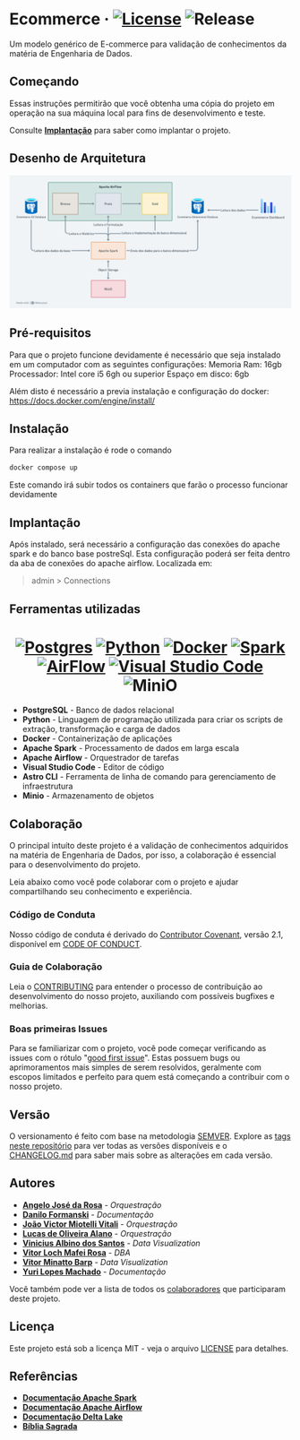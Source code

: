 # Ecommerce &middot; [![License](https://img.shields.io/badge/License-MIT-blue.svg)](LICENSE) ![Release](https://img.shields.io/github/v/release/VitorM3/Ecommerce-ED)


Um modelo genérico de E-commerce para validação de conhecimentos da matéria de Engenharia de Dados.

## Começando

Essas instruções permitirão que você obtenha uma cópia do projeto em operação na sua máquina local para fins de desenvolvimento e teste.

Consulte **[Implantação](#-implanta%C3%A7%C3%A3o)** para saber como implantar o projeto.

## Desenho de Arquitetura

![System Architecture](./assets/System_Architecture.png "Arquitetura do Sistema")

## Pré-requisitos

Para que o projeto funcione devidamente é necessário que seja instalado em um computador com as seguintes configurações:
Memoria Ram: 16gb
Processador: Intel core i5 6gh ou superior
Espaço em disco: 6gb

Além disto é necessário a previa instalação e configuração do docker:
https://docs.docker.com/engine/install/

## Instalação

Para realizar a instalação é rode o comando
```bash
docker compose up 
```
Este comando irá subir todos os containers que farão o processo funcionar devidamente

## Implantação

Após instalado, será necessário a configuração das conexões do apache spark e do banco base postreSql. Esta configuração poderá ser feita dentro da aba de conexões do apache airflow. Localizada em:
> admin > Connections

## Ferramentas utilizadas

<div align="center">

# [![Postgres](https://img.shields.io/badge/PostgreSQL-316192?style=for-the-badge&logo=postgresql&logoColor=white)](https://www.postgresql.org/) [![Python](https://img.shields.io/badge/Python-3776AB?style=for-the-badge&logo=python&logoColor=white)](https://www.python.org/) [![Docker](https://img.shields.io/badge/Docker-2496ED?style=for-the-badge&logo=docker&logoColor=white)](https://www.docker.com/) [![Spark](https://img.shields.io/badge/Apache%20Spark-E25A1C?style=for-the-badge&logo=apache-spark&logoColor=white)](https://spark.apache.org/) [![AirFlow](https://img.shields.io/badge/Airflow-017CEE?style=for-the-badge&logo=Apache%20Airflow&logoColor=white)](https://airflow.apache.org/) [![Visual Studio Code](https://img.shields.io/badge/Visual_Studio_Code-0078D4?style=for-the-badge&logo=visual%20studio%20code&logoColor=white)](https://code.visualstudio.com/) ![MiniO](https://img.shields.io/badge/MinIO--pink?style=for-the-badge&logo=MinIO)


</div>

- **PostgreSQL** - Banco de dados relacional 
- **Python** - Linguagem de programação utilizada para criar os scripts de extração, transformação e carga de dados
- **Docker** - Containerização de aplicações
- **Apache Spark** - Processamento de dados em larga escala
- **Apache Airflow** - Orquestrador de tarefas
- **Visual Studio Code** - Editor de código
- **Astro CLI** - Ferramenta de linha de comando para gerenciamento de infraestrutura
- **Minio** - Armazenamento de objetos

## Colaboração
O principal intuíto deste projeto é a validação de conhecimentos adquiridos na matéria de Engenharia de Dados, por isso, a colaboração é essencial para o desenvolvimento do projeto. 

Leia abaixo como você pode colaborar com o projeto e ajudar compartilhando seu conhecimento e experiência.

### Código de Conduta
Nosso código de conduta é derivado do [Contributor Covenant](https://www.contributor-covenant.org/), versão 2.1, disponível em [CODE OF CONDUCT](CODE_OF_CONDUCT.md).

### Guia de Colaboração
Leia o [CONTRIBUTING](CONTRIBUTING.md) para entender o processo de contribuição ao desenvolvimento do nosso projeto, auxiliando com possíveis bugfixes e melhorias. 

### Boas primeiras Issues
Para se familiarizar com o projeto, você pode começar verificando as issues com o rótulo "[good first issue](https://github.com/VitorM3/Ecommerce-ED/labels/good%20first%20issue)". Estas possuem bugs ou aprimoramentos mais simples de serem resolvidos, geralmente com escopos limitados e perfeito para quem está começando a contribuir com o nosso projeto.

## Versão

O versionamento é feito com base na metodologia [SEMVER](https://semver.org/lang/pt-BR/). Explore as [tags neste repositório](https://github.com/VitorM3/Ecommerce-ED/tags) para ver todas as versões disponíveis e o [CHANGELOG.md](CHANGELOG.md) para saber mais sobre as alterações em cada versão.

## Autores

* **[Angelo José da Rosa](https://github.com/angelum23)** - *Orquestração*
* **[Danilo Formanski](https://github.com/danilean)** - *Documentação*
* **[João Victor Miotelli Vitali](https://github.com/JoaoMiotelli)** - *Orquestração*
* **[Lucas de Oliveira Alano](https://github.com/LucasAlano)** - *Orquestração*
* **[Vinicius Albino dos Santos](https://github.com/Shinguek0)** - *Data Visualization*
* **[Vitor Loch Mafei Rosa](https://github.com/VitorM3)** - *DBA*
* **[Vitor Minatto Barp](https://github.com/Minattoo)** - *Data Visualization*
* **[Yuri Lopes Machado](https://github.com/YuriLopesM)** - *Documentação*

Você também pode ver a lista de todos os [colaboradores](COLABORATORS.md) que participaram deste projeto.

## Licença

Este projeto está sob a licença MIT - veja o arquivo [LICENSE](./LICENSE) para detalhes.

## Referências

* **[Documentação Apache Spark](https://spark.apache.org/docs/latest/)**
* **[Documentação Apache Airflow](https://airflow.apache.org/docs/)**
* **[Documentação Delta Lake](https://delta.io/)**
* **[Bíblia Sagrada](https://www.bibliaonline.com.br/)**

